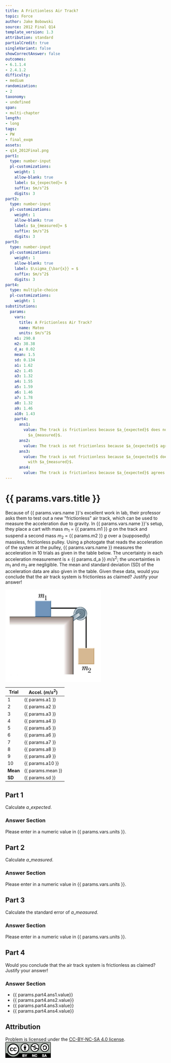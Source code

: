 ```yaml
---
title: A Frictionless Air Track?
topic: Force
author: Jake Bobowski
source: 2012 Final Q14
template_version: 1.3
attribution: standard
partialCredit: true
singleVariant: false
showCorrectAnswer: false
outcomes:
- 6.1.1.4
- 2.4.1.2
difficulty:
- medium
randomization:
- 2
taxonomy:
- undefined
span:
- multi-chapter
length:
- long
tags:
- PW
- final_exqm
assets:
- q14_2012Final.png
part1:
  type: number-input
  pl-customizations:
    weight: 1
    allow-blank: true
    label: $a_{expected}= $
    suffix: $m/s^2$
    digits: 3
part2:
  type: number-input
  pl-customizations:
    weight: 1
    allow-blank: true
    label: $a_{measured}= $
    suffix: $m/s^2$
    digits: 3
part3:
  type: number-input
  pl-customizations:
    weight: 1
    allow-blank: true
    label: $\sigma_{\bar{x}} = $
    suffix: $m/s^2$
    digits: 3
part4:
  type: multiple-choice
  pl-customizations:
    weight: 1
substitutions:
  params:
    vars:
      title: A Frictionless Air Track?
      name: Mateo
      units: $m/s^2$
    m1: 290.8
    m2: 38.38
    d_a: 0.02
    mean: 1.5
    sd: 0.134
    a1: 1.62
    a2: 1.45
    a3: 1.32
    a4: 1.55
    a5: 1.59
    a6: 1.46
    a7: 1.78
    a8: 1.32
    a9: 1.46
    a10: 1.43
    part4:
      ans1:
        value: The track is frictionless because $a_{expected}$ does not agree with
          $a_{measured}$.
      ans2:
        value: The track is not frictionless because $a_{expected}$ agrees with $a_{measured}$.
      ans3:
        value: The track is not frictionless because $a_{expected}$ does not agree
          with $a_{measured}$.
      ans4:
        value: The track is frictionless because $a_{expected}$ agrees with $a_{measured}$.
---
```

# {{ params.vars.title }}
Because of {{ params.vars.name }}'s excellent work in lab, their professor asks them to test out a new "frictionless" air track, which can be used to measure the acceleration due to gravity.
In {{ params.vars.name }}'s setup, they place a cart with mass $m_1$ = {{ params.m1 }} $g$ on the track and suspend a second mass $m_2$ = {{ params.m2 }} $g$ over a (supposedly) massless, frictionless pulley.
Using a photogate that reads the acceleration of the system at the pulley, {{ params.vars.name }} measures the acceleration in 10 trials as given in the table below.
The uncertainty in each acceleration measurement is $\pm$ {{ params.d_a }} $m/s^2$; the uncertainties in $m_1$ and $m_2$ are negligible.
The mean and standard deviation (SD) of the acceleration data are also given in the table.
Given these data, would you conclude that the air track system is frictionless as claimed?
Justify your answer!

<img src="q14_2012Final.png" alt="Mass m one sits on a horizontal surface while mass m two is suspended over a pulley. The masses are connected by a string." width=300>

| Trial     | Accel. ($m/s^2$) |
| ----------- | ----------- |
| 1     |  {{ params.a1 }}     |
| 2   |   {{ params.a2 }}      |
| 3     |  {{ params.a3 }}     |
| 4   |   {{ params.a4 }}      |
| 5     |  {{ params.a5 }}     |
| 6   |   {{ params.a6 }}      |
| 7     |  {{ params.a7 }}     |
| 8   |   {{ params.a8 }}      |
| 9     |  {{ params.a9 }}     |
| 10   |   {{ params.a10 }}      |
| **Mean** | {{ params.mean }}      |
| **SD** | {{ params.sd }}      |

## Part 1

Calculate $a\_{expected}$.

### Answer Section

Please enter in a numeric value in {{ params.vars.units }}.

## Part 2

Calculate $a\_{measured}$.

### Answer Section

Please enter in a numeric value in {{ params.vars.units }}.

## Part 3

Calculate the standard error of $a\_{measured}$.

### Answer Section

Please enter in a numeric value in {{ params.vars.units }}.

## Part 4

Would you conclude that the air track system is frictionless as claimed? Justify your answer!

### Answer Section

- {{ params.part4.ans1.value}}
- {{ params.part4.ans2.value}}
- {{ params.part4.ans3.value}}
- {{ params.part4.ans4.value}}

## Attribution

Problem is licensed under the [CC-BY-NC-SA 4.0 license](https://creativecommons.org/licenses/by-nc-sa/4.0/).<br> ![The Creative Commons 4.0 license requiring attribution-BY, non-commercial-NC, and share-alike-SA license.](https://raw.githubusercontent.com/firasm/bits/master/by-nc-sa.png)